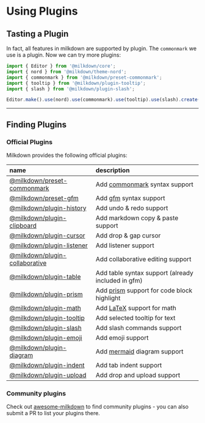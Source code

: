 # Using Plugins

## Tasting a Plugin

In fact, all features in milkdown are supported by plugin.
The `commonmark` we use is a plugin. Now we can try more plugins:

```typescript
import { Editor } from '@milkdown/core';
import { nord } from '@milkdown/theme-nord';
import { commonmark } from '@milkdown/preset-commonmark';
import { tooltip } from '@milkdown/plugin-tooltip';
import { slash } from '@milkdown/plugin-slash';

Editor.make().use(nord).use(commonmark).use(tooltip).use(slash).create();
```

---

## Finding Plugins

### Official Plugins

Milkdown provides the following official plugins:

| name                                                                                           | description                                                            |
| :--------------------------------------------------------------------------------------------- | :--------------------------------------------------------------------- |
| [@milkdown/preset-commonmark](https://www.npmjs.com/package/@milkdown/preset-commonmark)       | Add [commonmark](https://commonmark.org/) syntax support               |
| [@milkdown/preset-gfm](https://www.npmjs.com/package/@milkdown/preset-gfm)                     | Add [gfm](https://github.github.com/gfm/) syntax support               |
| [@milkdown/plugin-history](https://www.npmjs.com/package/@milkdown/plugin-history)             | Add undo & redo support                                                |
| [@milkdown/plugin-clipboard](https://www.npmjs.com/package/@milkdown/plugin-clipboard)         | Add markdown copy & paste support                                      |
| [@milkdown/plugin-cursor](https://www.npmjs.com/package/@milkdown/plugin-cursor)               | Add drop & gap cursor                                                  |
| [@milkdown/plugin-listener](https://www.npmjs.com/package/@milkdown/plugin-listener)           | Add listener support                                                   |
| [@milkdown/plugin-collaborative](https://www.npmjs.com/package/@milkdown/plugin-collaborative) | Add collaborative editing support                                      |
| [@milkdown/plugin-table](https://www.npmjs.com/package/@milkdown/plugin-table)                 | Add table syntax support (already included in gfm)                     |
| [@milkdown/plugin-prism](https://www.npmjs.com/package/@milkdown/plugin-prism)                 | Add [prism](https://prismjs.com/) support for code block highlight     |
| [@milkdown/plugin-math](https://www.npmjs.com/package/@milkdown/plugin-math)                   | Add [LaTeX](https://en.wikipedia.org/wiki/LaTeX) support for math      |
| [@milkdown/plugin-tooltip](https://www.npmjs.com/package/@milkdown/plugin-tooltip)             | Add selected tooltip for text                                          |
| [@milkdown/plugin-slash](https://www.npmjs.com/package/@milkdown/plugin-slash)                 | Add slash commands support                                             |
| [@milkdown/plugin-emoji](https://www.npmjs.com/package/@milkdown/plugin-emoji)                 | Add emoji support                                                      |
| [@milkdown/plugin-diagram](https://www.npmjs.com/package/@milkdown/plugin-diagram)             | Add [mermaid](https://mermaid-js.github.io/mermaid/#/) diagram support |
| [@milkdown/plugin-indent](https://www.npmjs.com/package/@milkdown/plugin-indent)               | Add tab indent support                                                 |
| [@milkdown/plugin-upload](https://www.npmjs.com/package/@milkdown/plugin-upload)               | Add drop and upload support                                            |

### Community plugins

Check out [awesome-milkdown](https://github.com/Saul-Mirone/awesome-milkdown) to find community plugins - you can also submit a PR to list your plugins there.
